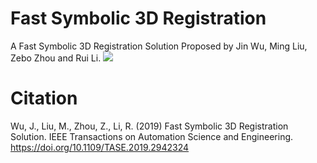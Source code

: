 # Fast Symbolic 3D Registration
A Fast Symbolic 3D Registration Solution Proposed by Jin Wu, Ming Liu, Zebo Zhou and Rui Li.
![](https://github.com/zarathustr/FS3R/blob/master/tform_kitti.jpg)

# Citation
Wu, J., Liu, M., Zhou, Z., Li, R. (2019) Fast Symbolic 3D Registration Solution. IEEE Transactions on Automation Science and Engineering. https://doi.org/10.1109/TASE.2019.2942324 
